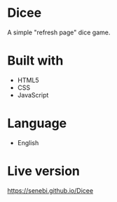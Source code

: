 # Dicee
A simple "refresh page" dice game.

# Built with

- HTML5
- CSS
- JavaScript

# Language
- English

# Live version
https://senebi.github.io/Dicee
